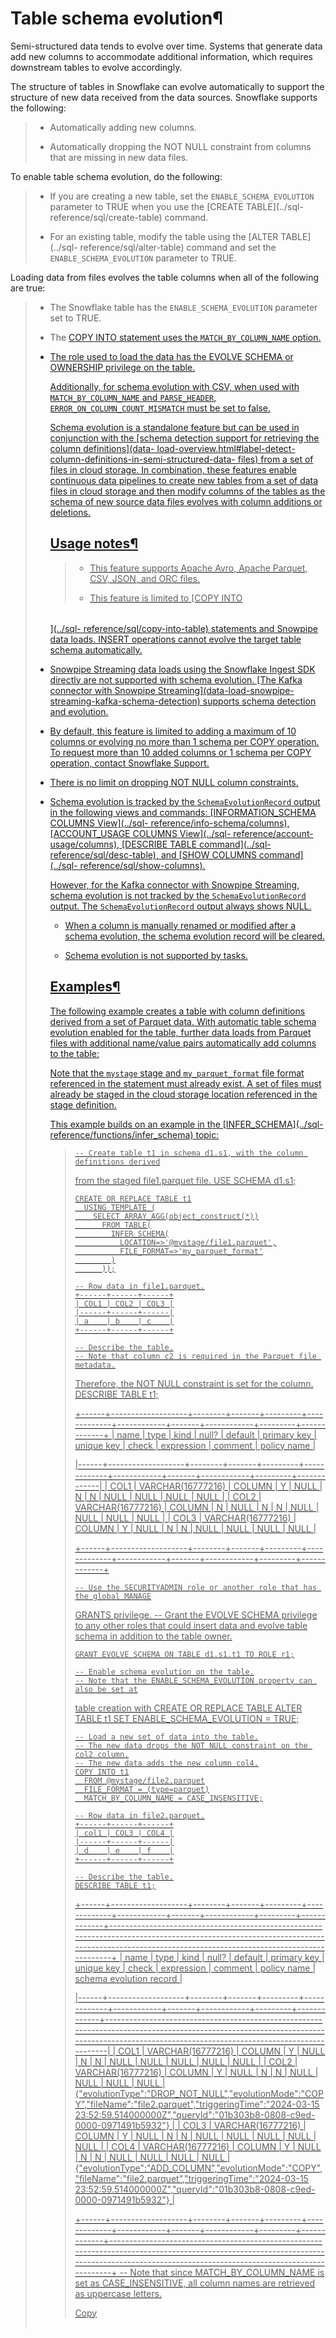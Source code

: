 # Table schema evolution¶

Semi-structured data tends to evolve over time. Systems that generate data add
new columns to accommodate additional information, which requires downstream
tables to evolve accordingly.

The structure of tables in Snowflake can evolve automatically to support the
structure of new data received from the data sources. Snowflake supports the
following:

>   * Automatically adding new columns.
>
>   * Automatically dropping the NOT NULL constraint from columns that are
> missing in new data files.
>
>

To enable table schema evolution, do the following:

>   * If you are creating a new table, set the `ENABLE_SCHEMA_EVOLUTION`
> parameter to TRUE when you use the [CREATE TABLE](../sql-
> reference/sql/create-table) command.
>
>   * For an existing table, modify the table using the [ALTER TABLE](../sql-
> reference/sql/alter-table) command and set the `ENABLE_SCHEMA_EVOLUTION`
> parameter to TRUE.
>
>

Loading data from files evolves the table columns when all of the following
are true:

>   * The Snowflake table has the `ENABLE_SCHEMA_EVOLUTION` parameter set to
> TRUE.
>
>   * The [COPY INTO <table>](../sql-reference/sql/copy-into-table) statement
> uses the `MATCH_BY_COLUMN_NAME` option.
>
>   * The role used to load the data has the EVOLVE SCHEMA or OWNERSHIP
> privilege on the table.
>
>

Additionally, for schema evolution with CSV, when used with
`MATCH_BY_COLUMN_NAME` and `PARSE_HEADER`, `ERROR_ON_COLUMN_COUNT_MISMATCH`
must be set to false.

Schema evolution is a standalone feature but can be used in conjunction with
the [schema detection support for retrieving the column definitions](data-
load-overview.html#label-detect-column-definitions-in-semi-structured-data-
files) from a set of files in cloud storage. In combination, these features
enable continuous data pipelines to create new tables from a set of data files
in cloud storage and then modify columns of the tables as the schema of new
source data files evolves with column additions or deletions.

## Usage notes¶

>   * This feature supports Apache Avro, Apache Parquet, CSV, JSON, and ORC
> files.
>
>   * This feature is limited to [COPY INTO <table>](../sql-
> reference/sql/copy-into-table) statements and Snowpipe data loads. INSERT
> operations cannot evolve the target table schema automatically.
>
>   * [Snowpipe Streaming](data-load-snowpipe-streaming-overview) data loads
> using the Snowflake Ingest SDK directly are not supported with schema
> evolution. [The Kafka connector with Snowpipe Streaming](data-load-snowpipe-
> streaming-kafka-schema-detection) supports schema detection and evolution.
>
>   * By default, this feature is limited to adding a maximum of 10 columns or
> evolving no more than 1 schema per COPY operation. To request more than 10
> added columns or 1 schema per COPY operation, contact [Snowflake
> Support](https://docs.snowflake.com/user-guide/contacting-support).
>
>   * There is no limit on dropping NOT NULL column constraints.
>
>   * Schema evolution is tracked by the `SchemaEvolutionRecord` output in the
> following views and commands: [INFORMATION_SCHEMA COLUMNS View](../sql-
> reference/info-schema/columns), [ACCOUNT_USAGE COLUMNS View](../sql-
> reference/account-usage/columns), [DESCRIBE TABLE command](../sql-
> reference/sql/desc-table), and [SHOW COLUMNS command](../sql-
> reference/sql/show-columns).
>
> However, for the Kafka connector with Snowpipe Streaming, schema evolution
> is not tracked by the `SchemaEvolutionRecord` output. The
> `SchemaEvolutionRecord` output always shows NULL.
>
>   * When a column is manually renamed or modified after a schema evolution,
> the schema evolution record will be cleared.
>
>   * Schema evolution is not supported by [tasks](tasks-intro).
>
>

## Examples¶

The following example creates a table with column definitions derived from a
set of Parquet data. With automatic table schema evolution enabled for the
table, further data loads from Parquet files with additional name/value pairs
automatically add columns to the table:

Note that the `mystage` stage and `my_parquet_format` file format referenced
in the statement must already exist. A set of files must already be staged in
the cloud storage location referenced in the stage definition.

This example builds on an example in the [INFER_SCHEMA](../sql-
reference/functions/infer_schema) topic:

>
>     -- Create table t1 in schema d1.s1, with the column definitions derived
> from the staged file1.parquet file.
>     USE SCHEMA d1.s1;
>  
>     CREATE OR REPLACE TABLE t1
>       USING TEMPLATE (
>         SELECT ARRAY_AGG(object_construct(*))
>           FROM TABLE(
>             INFER_SCHEMA(
>               LOCATION=>'@mystage/file1.parquet',
>               FILE_FORMAT=>'my_parquet_format'
>             )
>           ));
>  
>     -- Row data in file1.parquet.
>     +------+------+------+
>     | COL1 | COL2 | COL3 |
>     |------+------+------|
>     | a    | b    | c    |
>     +------+------+------+
>  
>     -- Describe the table.
>     -- Note that column c2 is required in the Parquet file metadata.
> Therefore, the NOT NULL constraint is set for the column.
>     DESCRIBE TABLE t1;
>
> +------+-------------------+--------+-------+---------+-------------+------------+-------+------------+---------+-------------+
>     | name | type              | kind   | null? | default | primary key | unique key | check | expression | comment | policy name |
>
> |------+-------------------+--------+-------+---------+-------------+------------+-------+------------+---------+-------------|
>     | COL1 | VARCHAR(16777216) | COLUMN | Y     | NULL    | N           | N          | NULL  | NULL       | NULL    | NULL        |
>     | COL2 | VARCHAR(16777216) | COLUMN | N     | NULL    | N           | N          | NULL  | NULL       | NULL    | NULL        |
>     | COL3 | VARCHAR(16777216) | COLUMN | Y     | NULL    | N           | N          | NULL  | NULL       | NULL    | NULL        |
>
> +------+-------------------+--------+-------+---------+-------------+------------+-------+------------+---------+-------------+
>  
>     -- Use the SECURITYADMIN role or another role that has the global MANAGE
> GRANTS privilege.
>     -- Grant the EVOLVE SCHEMA privilege to any other roles that could
> insert data and evolve table schema in addition to the table owner.
>  
>     GRANT EVOLVE SCHEMA ON TABLE d1.s1.t1 TO ROLE r1;
>  
>     -- Enable schema evolution on the table.
>     -- Note that the ENABLE_SCHEMA_EVOLUTION property can also be set at
> table creation with CREATE OR REPLACE TABLE
>     ALTER TABLE t1 SET ENABLE_SCHEMA_EVOLUTION = TRUE;
>  
>     -- Load a new set of data into the table.
>     -- The new data drops the NOT NULL constraint on the col2 column.
>     -- The new data adds the new column col4.
>     COPY INTO t1
>       FROM @mystage/file2.parquet
>       FILE_FORMAT = (type=parquet)
>       MATCH_BY_COLUMN_NAME = CASE_INSENSITIVE;
>  
>     -- Row data in file2.parquet.
>     +------+------+------+
>     | col1 | COL3 | COL4 |
>     |------+------+------|
>     | d    | e    | f    |
>     +------+------+------+
>  
>     -- Describe the table.
>     DESCRIBE TABLE t1;
>
> +------+-------------------+--------+-------+---------+-------------+------------+-------+------------+---------+-------------+------------------------------------------------------------------------------------------------------------------------------------------------------------------------------------------+
>     | name | type              | kind   | null? | default | primary key | unique key | check | expression | comment | policy name | schema evolution record                                                                                                                                                                  |
>
> |------+-------------------+--------+-------+---------+-------------+------------+-------+------------+---------+-------------+------------------------------------------------------------------------------------------------------------------------------------------------------------------------------------------|
>     | COL1 | VARCHAR(16777216) | COLUMN | Y     | NULL    | N           | N          | NULL  | NULL       | NULL    | NULL        | NULL                                                                                                                                                                                     |
>     | COL2 | VARCHAR(16777216) | COLUMN | Y     | NULL    | N           | N          | NULL  | NULL       | NULL    | NULL        | {"evolutionType":"DROP_NOT_NULL","evolutionMode":"COPY","fileName":"file2.parquet","triggeringTime":"2024-03-15 23:52:59.514000000Z","queryId":"01b303b8-0808-c9ed-0000-0971491b5932"}   |
>     | COL3 | VARCHAR(16777216) | COLUMN | Y     | NULL    | N           | N          | NULL  | NULL       | NULL    | NULL        | NULL                                                                                                                                                                                     |
>     | COL4 | VARCHAR(16777216) | COLUMN | Y     | NULL    | N           | N          | NULL  | NULL       | NULL    | NULL        | {"evolutionType":"ADD_COLUMN","evolutionMode":"COPY","fileName":"file2.parquet","triggeringTime":"2024-03-15 23:52:59.514000000Z","queryId":"01b303b8-0808-c9ed-0000-0971491b5932"}      |
>
> +------+-------------------+--------+-------+---------+-------------+------------+-------+------------+---------+-------------+------------------------------------------------------------------------------------------------------------------------------------------------------------------------------------------+
>     -- Note that since MATCH_BY_COLUMN_NAME is set as CASE_INSENSITIVE, all
> column names are retrieved as uppercase letters.
>  
>
> Copy


